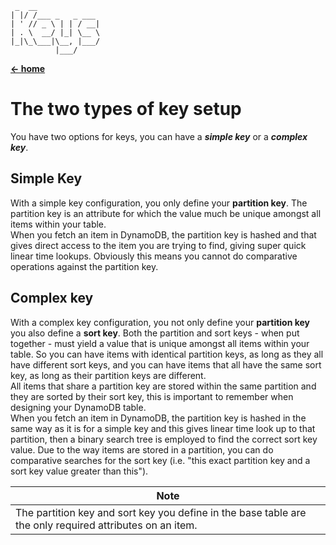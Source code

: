 ```
 _  __
| |/ /___ _   _ ___
| ' // _ \ | | / __|
| . \  __/ |_| \__ \
|_|\_\___|\__, |___/
          |___/
```
[**<- home**](./README.md)

# The two types of key setup

You have two options for keys, you can have a **_simple key_** or a **_complex key_**.


## Simple Key

With a simple key configuration, you only define your **partition key**. The partition key is an attribute for which the value much be unique amongst all items within your table.  
When you fetch an item in DynamoDB, the partition key is hashed and that gives direct access to the item you are trying to find, giving super quick linear time lookups. Obviously this means you cannot do comparative operations against the partition key.


## Complex key

With a complex key configuration, you not only define your **partition key** you also define a **sort key**. Both the partition and sort keys - when put together - must yield a value that is unique amongst all items within your table. So you can have items with identical partition keys, as long as they all have different sort keys, and you can have items that all have the same sort key, as long as their partition keys are different.  
All items that share a partition key are stored within the same partition and they are sorted by their sort key, this is important to remember when designing your DynamoDB table.  
When you fetch an item in DynamoDB, the partition key is hashed in the same way as it is for a simple key and this gives linear time look up to that partition, then a binary search tree is employed to find the correct sort key value. Due to the way items are stored in a partition, you can do comparative searches for the sort key (i.e. "this exact partition key and a sort key value greater than this").

| Note |
|------|
| The partition key and sort key you define in the base table are the only required attributes on an item. |